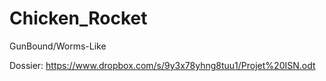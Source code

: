 # Chicken_Rocket
GunBound/Worms-Like

Dossier: https://www.dropbox.com/s/9y3x78yhng8tuu1/Projet%20ISN.odt
